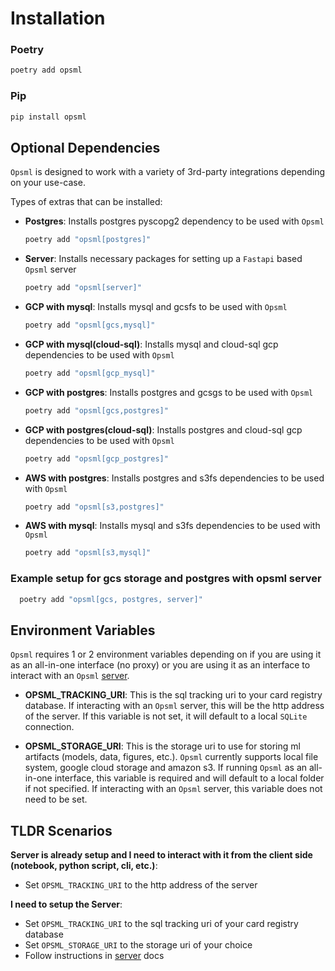 # Installation

### Poetry

```bash
poetry add opsml
```

### Pip

```bash
pip install opsml
```

## Optional Dependencies
`Opsml` is designed to work with a variety of 3rd-party integrations depending on your use-case.

Types of extras that can be installed:

- **Postgres**: Installs postgres pyscopg2 dependency to be used with `Opsml`
  ```bash
  poetry add "opsml[postgres]"
  ```

- **Server**: Installs necessary packages for setting up a `Fastapi` based `Opsml` server
  ```bash
  poetry add "opsml[server]"
  ```

- **GCP with mysql**: Installs mysql and gcsfs to be used with `Opsml`
  ```bash
  poetry add "opsml[gcs,mysql]"
  ```

- **GCP with mysql(cloud-sql)**: Installs mysql and cloud-sql gcp dependencies to be used with `Opsml`
  ```bash
  poetry add "opsml[gcp_mysql]"
  ```

- **GCP with postgres**: Installs postgres and gcsgs to be used with `Opsml`
  ```bash
  poetry add "opsml[gcs,postgres]"
  ```

- **GCP with postgres(cloud-sql)**: Installs postgres and cloud-sql gcp dependencies to be used with `Opsml`
  ```bash
  poetry add "opsml[gcp_postgres]"
  ```

- **AWS with postgres**: Installs postgres and s3fs dependencies to be used with `Opsml`
  ```bash
  poetry add "opsml[s3,postgres]"
  ```

- **AWS with mysql**: Installs mysql and s3fs dependencies to be used with `Opsml`
  ```bash
  poetry add "opsml[s3,mysql]"
  ```

### Example setup for gcs storage and postgres with opsml server

```bash
  poetry add "opsml[gcs, postgres, server]"
```

## Environment Variables
`Opsml` requires 1 or 2 environment variables depending on if you are using it as an all-in-one interface (no proxy) or you are using it as an interface to interact with an `Opsml` [server](server/overview.md).

- **OPSML_TRACKING_URI**: This is the sql tracking uri to your card registry database. If interacting with an `Opsml` server, this will be the http address of the server. If this variable is not set, it will default to a local `SQLite` connection.

- **OPSML_STORAGE_URI**: This is the storage uri to use for storing ml artifacts (models, data, figures, etc.). `Opsml` currently supports local file system, google cloud storage and amazon s3.
If running `Opsml` as an all-in-one interface, this variable is required and will default to a local folder if not specified. If interacting with an `Opsml` server, this variable does not need to be set.

## TLDR Scenarios

**Server is already setup and I need to interact with it from the client side (notebook, python script, cli, etc.)**:

  - Set `OPSML_TRACKING_URI` to the http address of the server

**I need to setup the Server**:

  - Set `OPSML_TRACKING_URI` to the sql tracking uri of your card registry database
  - Set `OPSML_STORAGE_URI` to the storage uri of your choice
  - Follow instructions in [server](server/overview.md) docs